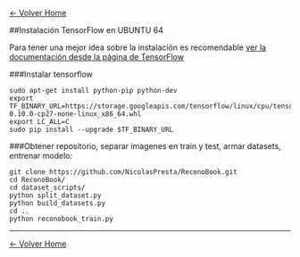 [<- Volver Home](../README.md)  

##Instalación TensorFlow en UBUNTU 64

Para tener una mejor idea sobre la instalación es recomendable [ver la documentación desde la página de TensorFlow](https://www.tensorflow.org/install/)

###Instalar tensorflow


```shell
sudo apt-get install python-pip python-dev
export TF_BINARY_URL=https://storage.googleapis.com/tensorflow/linux/cpu/tensorflow-0.10.0-cp27-none-linux_x86_64.whl
export LC_ALL=C
sudo pip install --upgrade $TF_BINARY_URL

```

###Obtener repositorio, separar imagenes en train y test, armar datasets, entrenar modelo:


```shell
git clone https://github.com/NicolasPresta/ReconoBook.git
cd ReconoBook/
cd dataset_scripts/
python split_dataset.py
python build_datasets.py
cd ..
python reconobook_train.py
```


  ***
[<- Volver Home](../README.md)
